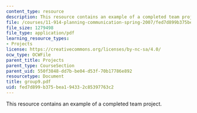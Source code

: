 ```yaml
---
content_type: resource
description: This resource contains an example of a completed team project.
file: /courses/11-914-planning-communication-spring-2007/fed7d899b375bea194332c85397763c2_group9.pdf
file_size: 1279498
file_type: application/pdf
learning_resource_types:
- Projects
license: https://creativecommons.org/licenses/by-nc-sa/4.0/
ocw_type: OCWFile
parent_title: Projects
parent_type: CourseSection
parent_uid: 550f3848-dd7b-be04-d53f-70b17786e892
resourcetype: Document
title: group9.pdf
uid: fed7d899-b375-bea1-9433-2c85397763c2
---
```

This resource contains an example of a completed team project.